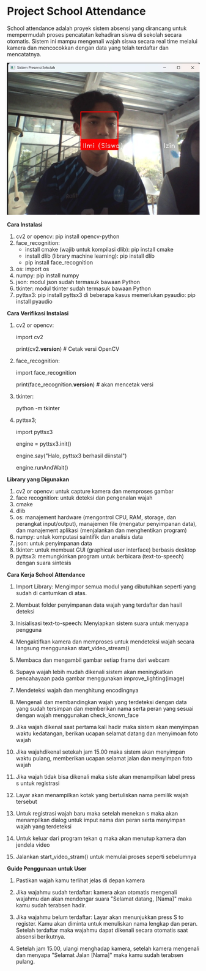 # Project School Attendance
School attendance adalah proyek sistem absensi yang dirancang untuk mempermudah proses pencatatan kehadiran siswa di sekolah secara otomatis. Sistem ini mampu mengenali wajah siswa secara real time melalui kamera dan mencocokkan dengan data yang telah terdaftar dan mencatatnya.

![Teks Alternatif](image/tampilan.jpeg)

**Cara Instalasi**
1. cv2 or opencv: pip install opencv-python
2. face_recognition:
    - install cmake (wajib untuk kompilasi dlib): pip install cmake
    - install dlib (library machine learning): pip install dlib
    - pip install face_recognition 
3. os: import os
4. numpy: pip install numpy
5. json: modul json sudah termasuk bawaan Python
6. tkinter: modul tkinter sudah termasuk bawaan Python
7. pyttsx3: pip install pyttsx3
    di beberapa kasus memerlukan pyaudio: pip install pyaudio

**Cara Verifikasi Instalasi**
1. cv2 or opencv: 

    import cv2
    
    print(cv2.__version__)  # Cetak versi OpenCV

2. face_recognition: 

    import face_recognition
    
    print(face_recognition.__version__)  # akan mencetak versi

3. tkinter:

    python -m tkinter

4. pyttsx3;

    import pyttsx3

    engine = pyttsx3.init()

    engine.say("Halo, pyttsx3 berhasil diinstal")

    engine.runAndWait()

**Library yang Digunakan**
1. cv2 or opencv: untuk capture kamera dan memproses gambar
2. face recognition: untuk deteksi dan pengenalan wajah
3. cmake
4. dlib
5. os: manajement hardware (mengontrol CPU, RAM, storage, dan perangkat input/output), manajemen file (mengatur penyimpanan data), dan manajement aplikasi (menjalankan dan menghentikan program)
6. numpy: untuk komputasi saintifik dan analisis data
7. json: untuk penyimpanan data
8. tkinter: untuk membuat GUI (graphical user interface) berbasis desktop
9. pyttsx3: memungkinkan program untuk berbicara (text-to-speech) dengan suara sintesis

**Cara Kerja School Attendance**
1. Import Library: Mengimpor semua modul yang dibutuhkan seperti yang sudah di cantumkan di atas.

2. Membuat folder penyimpanan data wajah yang terdaftar dan hasil deteksi

4. Inisialisasi text-to-speech: Menyiapkan sistem suara untuk menyapa pengguna

5. Mengaktifkan kamera dan memproses untuk mendeteksi wajah secara langsung menggunakan start_video_stream()

6. Membaca dan mengambil gambar setiap frame dari webcam

7. Supaya wajah lebih mudah dikenali sistem akan meningkatkan pencahayaan pada gambar menggunakan improve_lighting(image)

8. Mendeteksi wajah dan menghitung encodingnya 

9. Mengenali dan membandingkan wajah yang terdeteksi dengan data yang sudah tersimpan dan memberikan nama serta peran yang sesuai dengan wajah menggunakan check_known_face

10. Jika wajah dikenal saat pertama kali hadir maka sistem akan menyimpan waktu kedatangan, berikan ucapan selamat datang dan menyimoan foto wajah

11. Jika wajahdikenal setekah jam 15.00 maka sistem akan menyimpan waktu pulang, memberikan ucapan selamat jalan dan menyimpan foto wajah

12. Jika wajah tidak bisa dikenali maka siste akan menampilkan label press s untuk registrasi

13. Layar akan menampilkan kotak yang bertuliskan nama pemilik wajah tersebut

14. Untuk registrasi wajah baru maka setelah menekan s maka akan menampilkan dialog untuk imput nama dan peran serta menyimpan wajah yang terdeteksi

15. Untuk keluar dari program tekan q maka akan menutup kamera dan jendela video

16. Jalankan start_video_stram() untuk memulai proses seperti sebelumnya

**Guide Penggunaan untuk User**
1. Pastikan wajah kamu terlihat jelas di depan kamera

2. Jika wajahmu sudah terdaftar: kamera akan otomatis mengenali wajahmu dan akan mendengar suara "Selamat datang, [Nama]" maka kamu sudah terabsen hadir.

3. Jika wajahmu belum terdaftar: Layar akan menunjukkan press S to register. Kamu akan diminta untuk menuliskan nama lengkap dan peran. Setelah terdaftar maka wajahmu dapat dikenali secara otomatis saat absensi berikutnya.

4. Setelah jam 15.00, ulangi menghadap kamera, setelah kamera mengenali dan menyapa "Selamat Jalan [Nama]" maka kamu sudah terabsen pulang.
